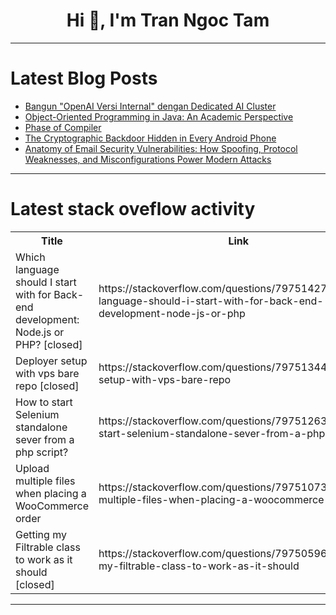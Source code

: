 <h1 align="center">Hi 👋, I'm Tran Ngoc Tam</h1>

---

# Latest Blog Posts 
<!-- BLOG-POST-LIST:START -->
- [Bangun &quot;OpenAI Versi Internal&quot; dengan Dedicated AI Cluster](https://dev.to/ezzeddinp/bangun-openai-versi-internal-dengan-dedicated-ai-cluster-d5e)
- [Object-Oriented Programming in Java: An Academic Perspective](https://dev.to/khan1203/object-oriented-programming-in-java-an-academic-perspective-1d3m)
- [Phase of Compiler](https://dev.to/mujahida_joynab_64c7407d8/phase-of-compiler-5hbj)
- [The Cryptographic Backdoor Hidden in Every Android Phone](https://dev.to/martijn_assie_12a2d3b1833/the-cryptographic-backdoor-hidden-in-every-android-phone-3j1m)
- [Anatomy of Email Security Vulnerabilities: How Spoofing, Protocol Weaknesses, and Misconfigurations Power Modern Attacks](https://dev.to/mohamed_essam_27afebce427/anatomy-of-email-security-vulnerabilities-how-spoofing-protocol-weaknesses-and-misconfigurations-1ml8)
<!-- BLOG-POST-LIST:END -->

---

# Latest stack oveflow activity
<table>
  <tr><th>Title</th><th>Link</th></tr>
  <!-- STACKOVERFLOW:START --><tr><td>Which language should I start with for Back-end development: Node.js or PHP? [closed]</td><td>https://stackoverflow.com/questions/79751427/which-language-should-i-start-with-for-back-end-development-node-js-or-php</td></tr><tr><td>Deployer setup with vps bare repo [closed]</td><td>https://stackoverflow.com/questions/79751344/deployer-setup-with-vps-bare-repo</td></tr><tr><td>How to start Selenium standalone sever from a php script?</td><td>https://stackoverflow.com/questions/79751263/how-to-start-selenium-standalone-sever-from-a-php-script</td></tr><tr><td>Upload multiple files when placing a WooCommerce order</td><td>https://stackoverflow.com/questions/79751073/upload-multiple-files-when-placing-a-woocommerce-order</td></tr><tr><td>Getting my Filtrable class to work as it should [closed]</td><td>https://stackoverflow.com/questions/79750596/getting-my-filtrable-class-to-work-as-it-should</td></tr><!-- STACKOVERFLOW:END -->
</table>

---


